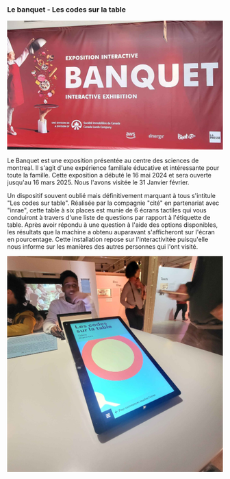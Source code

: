 ### Le banquet - Les codes sur la table

![photo](img/banquet_affiche.jpg)

Le Banquet est une exposition présentée au centre des sciences de montreal. Il s'agit d'une expérience familiale éducative et intéressante pour toute la famille. Cette exposition a débuté le 16 mai 2024 et sera ouverte jusqu'au 16 mars 2025. Nous l'avons visitée le 31 Janvier février.

Un dispositif souvent oublié mais définitivement marquant à tous s'intitule "Les codes sur table". Réalisée par la compagnie "cité" en partenariat avec "inrae", cette table à six places est munie de 6 écrans tactiles qui vous conduiront à travers d'une liste de questions par rapport à l'étiquette de table. Après avoir répondu à une question à l'aide des options disponibles, les résultats que la machine a obtenu auparavant s'afficheront sur l'écran en pourcentage. 
Cette installation repose sur l'interactivitée puisqu'elle nous informe sur les manières des autres personnes qui l'ont visité.

![photo](img/les_codes02.jpg)
